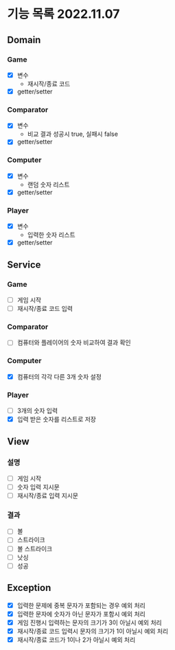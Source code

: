 # 기능 목록 2022.11.07
## Domain
### Game
- [X] 변수
  - 재시작/종료 코드
- [X] getter/setter

### Comparator
- [X] 변수
  - 비교 결과 성공시 true, 실패시 false
- [X] getter/setter

### Computer
- [X] 변수
  - 랜덤 숫자 리스트
- [X] getter/setter

### Player
- [X] 변수
  - 입력한 숫자 리스트
- [X] getter/setter

## Service
### Game  
- [ ] 게임 시작
- [ ] 재시작/종료 코드 입력

### Comparator
- [ ] 컴퓨터와 플레이어의 숫자 비교하여 결과 확인

### Computer 
- [X] 컴퓨터의 각각 다른 3개 숫자 설정

### Player
- [ ] 3개의 숫자 입력
- [X] 입력 받은 숫자를 리스트로 저장

## View
### 설명
- [ ] 게임 시작
- [ ] 숫자 입력 지시문
- [ ] 재시작/종료 입력 지시문

### 결과
- [ ] 볼
- [ ] 스트라이크
- [ ] 볼 스트라이크
- [ ] 낫싱
- [ ] 성공

## Exception
- [X] 입력한 문제에 중복 문자가 포함되는 경우 예외 처리
- [X] 입력한 문자에 숫자가 아닌 문자가 포함시 예외 처리
- [X] 게임 진행시 입력하는 문자의 크기가 3이 아닐시 예외 처리
- [X] 재시작/종료 코드 입력시 문자의 크기가 1이 아닐시 예외 처리
- [X] 재시작/종료 코드가 1이나 2가 아닐시 예외 처리